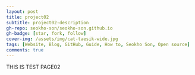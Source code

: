 ```yaml
---
layout: post
title: project02
subtitle: project02-description
gh-repo: seokho-son/seokho-son.github.io
gh-badge: [star, fork, follow]
cover-img: /assets/img/cat-taesik-wide.jpg
tags: [Website, Blog, GitHub, Guide, How to, Seokho Son, Open source]
comments: true
---
```


THIS IS TEST PAGE02
